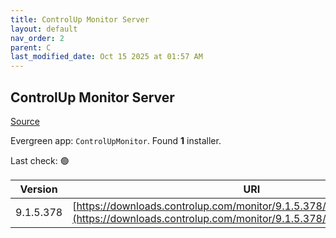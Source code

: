 ```yaml
---
title: ControlUp Monitor Server
layout: default
nav_order: 2
parent: C
last_modified_date: Oct 15 2025 at 01:57 AM
---
```


## ControlUp Monitor Server

[Source](https://www.controlup.com/products/controlup/agent/)

Evergreen app: `ControlUpMonitor`. Found **1** installer.

Last check: 🟢

| Version   | URI                                                                                                                                              |
| --------- | ------------------------------------------------------------------------------------------------------------------------------------------------ |
| 9.1.5.378 | [https://downloads.controlup.com/monitor/9.1.5.378/ControlUpMonitor.zip](https://downloads.controlup.com/monitor/9.1.5.378/ControlUpMonitor.zip) |
